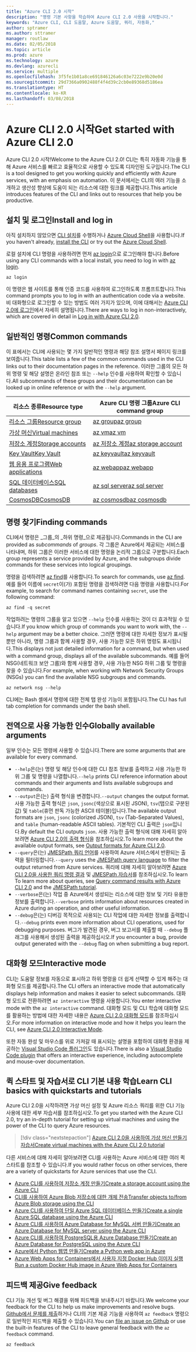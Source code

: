 ```yaml
---
title: "Azure CLI 2.0 시작"
description: "명령 기본 사항을 학습하여 Azure CLI 2.0 사용을 시작합니다."
keywords: "Azure CLI, CLI 도움말, Azure 도움말, 쿼리, 자동화,"
author: sptramer
ms.author: sttramer
manager: routlaw
ms.date: 02/05/2018
ms.topic: article
ms.prod: azure
ms.technology: azure
ms.devlang: azurecli
ms.service: multiple
ms.openlocfilehash: 3f5fe1b01a8ce691846126a6c03e7222e9b20e0d
ms.sourcegitcommit: 29d7366a0902488f4f4d39c2cb0e89368d5186ea
ms.translationtype: HT
ms.contentlocale: ko-KR
ms.lasthandoff: 03/08/2018
---
```

# <a name="get-started-with-azure-cli-20"></a><span data-ttu-id="62709-104">Azure CLI 2.0 시작</span><span class="sxs-lookup"><span data-stu-id="62709-104">Get started with Azure CLI 2.0</span></span>

<span data-ttu-id="62709-105">Azure CLI 2.0 시작!</span><span class="sxs-lookup"><span data-stu-id="62709-105">Welcome to the Azure CLI 2.0!</span></span> <span data-ttu-id="62709-106">CLI는 특히 자동화 기능을 통해 Azure 서비스를 빠르고 효율적으로 사용할 수 있도록 디자인된 도구입니다.</span><span class="sxs-lookup"><span data-stu-id="62709-106">The CLI is a tool designed to get you working quickly and efficiently with Azure services, with an emphasis on automation.</span></span> <span data-ttu-id="62709-107">이 문서에서는 CLI의 여러 기능을 소개하고 생산성 향상에 도움이 되는 리소스에 대한 링크를 제공합니다.</span><span class="sxs-lookup"><span data-stu-id="62709-107">This article introduces features of the CLI and links out to resources that help you be productive.</span></span>

## <a name="install-and-log-in"></a><span data-ttu-id="62709-108">설치 및 로그인</span><span class="sxs-lookup"><span data-stu-id="62709-108">Install and log in</span></span>

<span data-ttu-id="62709-109">아직 설치하지 않았으면 [CLI 설치](install-azure-cli.md)를 수행하거나 [Azure Cloud Shell](/azure/cloud-shell/overview)을 사용합니다.</span><span class="sxs-lookup"><span data-stu-id="62709-109">If you haven't already, [install the CLI](install-azure-cli.md) or try out the [Azure Cloud Shell](/azure/cloud-shell/overview).</span></span>

<span data-ttu-id="62709-110">로컬 설치에 CLI 명령을 사용하려면 먼저 [az login](/cli/azure/reference-index#az_login)으로 로그인해야 합니다.</span><span class="sxs-lookup"><span data-stu-id="62709-110">Before using any CLI commands with a local install, you need to log in with [az login](/cli/azure/reference-index#az_login).</span></span>

```azurecli
az login
```

<span data-ttu-id="62709-111">이 명령은 웹 사이트를 통해 인증 코드를 사용하여 로그인하도록 프롬프트합니다.</span><span class="sxs-lookup"><span data-stu-id="62709-111">This command prompts you to log in with an authentication code via a website.</span></span> <span data-ttu-id="62709-112">비 대화형으로 로그인할 수 있는 방법도 여러 가지가 있으며, 이에 대해서는 [Azure CLI 2.0에 로그인](authenticate-azure-cli.md)에서 자세히 설명됩니다.</span><span class="sxs-lookup"><span data-stu-id="62709-112">There are ways to log in non-interactively, which are covered in detail in [Log in with Azure CLI 2.0](authenticate-azure-cli.md).</span></span>

## <a name="common-commands"></a><span data-ttu-id="62709-113">일반적인 명령</span><span class="sxs-lookup"><span data-stu-id="62709-113">Common commands</span></span>

<span data-ttu-id="62709-114">이 표에서는 CLI에 사용되는 몇 가지 일반적인 명령과 해당 참조 설명서 페이지 링크를 보여줍니다.</span><span class="sxs-lookup"><span data-stu-id="62709-114">This table lists a few of the common commands used in the CLI links out to their documentation pages in the reference.</span></span>
<span data-ttu-id="62709-115">이러한 그룹의 모든 하위 명령 및 해당 설명은 온라인 참조 또는 `--help` 인수를 사용하여 확인할 수 있습니다.</span><span class="sxs-lookup"><span data-stu-id="62709-115">All subcommands of these groups and their documentation can be looked up in online reference or with the `--help` argument.</span></span>

| <span data-ttu-id="62709-116">리소스 종류</span><span class="sxs-lookup"><span data-stu-id="62709-116">Resource type</span></span> | <span data-ttu-id="62709-117">Azure CLI 명령 그룹</span><span class="sxs-lookup"><span data-stu-id="62709-117">Azure CLI command group</span></span> |
|---------------|-------------------------|
| [<span data-ttu-id="62709-118">리소스 그룹</span><span class="sxs-lookup"><span data-stu-id="62709-118">Resource group</span></span>](/azure/azure-resource-manager/resource-group-overview) | [<span data-ttu-id="62709-119">az group</span><span class="sxs-lookup"><span data-stu-id="62709-119">az group</span></span>](/cli/azure/group) |
| [<span data-ttu-id="62709-120">가상 머신</span><span class="sxs-lookup"><span data-stu-id="62709-120">Virtual machines</span></span>](/azure/virtual-machines) | [<span data-ttu-id="62709-121">az vm</span><span class="sxs-lookup"><span data-stu-id="62709-121">az vm</span></span>](/cli/azure/vm) |
| [<span data-ttu-id="62709-122">저장소 계정</span><span class="sxs-lookup"><span data-stu-id="62709-122">Storage accounts</span></span>](/azure/storage/common/storage-introduction) | [<span data-ttu-id="62709-123">az 저장소 계정</span><span class="sxs-lookup"><span data-stu-id="62709-123">az storage account</span></span>](/cli/azure/storage/account) |
| [<span data-ttu-id="62709-124">Key Vault</span><span class="sxs-lookup"><span data-stu-id="62709-124">Key Vault</span></span>](/azure/key-vault/key-vault-whatis) | [<span data-ttu-id="62709-125">az keyvault</span><span class="sxs-lookup"><span data-stu-id="62709-125">az keyvault</span></span>](/cli/azure/keyvault) |
| [<span data-ttu-id="62709-126">웹 응용 프로그램</span><span class="sxs-lookup"><span data-stu-id="62709-126">Web applications</span></span>](/azure/ap-service) | [<span data-ttu-id="62709-127">az webapp</span><span class="sxs-lookup"><span data-stu-id="62709-127">az webapp</span></span>](/cli/azure/webapp) |
| [<span data-ttu-id="62709-128">SQL 데이터베이스</span><span class="sxs-lookup"><span data-stu-id="62709-128">SQL databases</span></span>](/azure/sql-database) | [<span data-ttu-id="62709-129">az sql server</span><span class="sxs-lookup"><span data-stu-id="62709-129">az sql server</span></span>](/cli/azure/sql/server) |
| [<span data-ttu-id="62709-130">CosmosDB</span><span class="sxs-lookup"><span data-stu-id="62709-130">CosmosDB</span></span>](/azure/cosmos-db) | [<span data-ttu-id="62709-131">az cosmosdb</span><span class="sxs-lookup"><span data-stu-id="62709-131">az cosmosdb</span></span>](/cli/azure/cosmosdb) |

## <a name="finding-commands"></a><span data-ttu-id="62709-132">명령 찾기</span><span class="sxs-lookup"><span data-stu-id="62709-132">Finding commands</span></span>

<span data-ttu-id="62709-133">CLI에서 명령은 _그룹_의 _하위 명령_으로 제공됩니다.</span><span class="sxs-lookup"><span data-stu-id="62709-133">Commands in the CLI are provided as _subcommands_ of _groups_.</span></span>
<span data-ttu-id="62709-134">각 그룹은 Azure에서 제공되는 서비스를 나타내며, 하위 그룹은 이러한 서비스에 대한 명령을 논리적 그룹으로 구분합니다.</span><span class="sxs-lookup"><span data-stu-id="62709-134">Each group represents a service provided by Azure, and the subgroups divide commands for these services into logical groupings.</span></span>

<span data-ttu-id="62709-135">명령을 검색하려면 [az find](/cli/azure/reference-index#az_find)를 사용합니다.</span><span class="sxs-lookup"><span data-stu-id="62709-135">To search for commands, use [az find](/cli/azure/reference-index#az_find).</span></span> <span data-ttu-id="62709-136">예를 들어 이름에 `secret`이(가) 포함된 명령을 검색하려면 다음 명령을 사용합니다.</span><span class="sxs-lookup"><span data-stu-id="62709-136">For example, to search for command names containing `secret`, use the following command:</span></span>

```azurecli
az find -q secret
```

<span data-ttu-id="62709-137">작업하려는 명령의 그룹을 알고 있으면 `--help` 인수를 사용하는 것이 더 효과적일 수 있습니다.</span><span class="sxs-lookup"><span data-stu-id="62709-137">If you know which group of commands you want to work with, the `--help` argument may be a better choice.</span></span> <span data-ttu-id="62709-138">그러면 명령에 대한 자세한 정보가 표시될 뿐만 아니라, 명령 그룹과 함께 사용할 경우, 사용 가능한 모든 하위 명령도 표시됩니다.</span><span class="sxs-lookup"><span data-stu-id="62709-138">This displays not just detailed information for a command, but when used with a command group, displays all of the available subcommands.</span></span> <span data-ttu-id="62709-139">예를 들어 NSG(네트워크 보안 그룹)와 함께 사용할 경우, 사용 가능한 NSG 하위 그룹 및 명령을 찾을 수 있습니다.</span><span class="sxs-lookup"><span data-stu-id="62709-139">For example, when working with Network Security Groups (NSGs) you can find the available NSG subgroups and commands.</span></span>

```azurecli
az network nsg --help
```

<span data-ttu-id="62709-140">CLI에는 Bash 셸에서 명령에 대한 전체 탭 완성 기능이 포함됩니다.</span><span class="sxs-lookup"><span data-stu-id="62709-140">The CLI has full tab completion for commands under the bash shell.</span></span>

## <a name="globally-available-arguments"></a><span data-ttu-id="62709-141">전역으로 사용 가능한 인수</span><span class="sxs-lookup"><span data-stu-id="62709-141">Globally available arguments</span></span>

<span data-ttu-id="62709-142">일부 인수는 모든 명령에 사용할 수 있습니다.</span><span class="sxs-lookup"><span data-stu-id="62709-142">There are some arguments that are available for every command.</span></span>

* <span data-ttu-id="62709-143">`--help`은(는) 명령 및 해당 인수에 대한 CLI 참조 정보를 출력하고 사용 가능한 하위 그룹 및 명령을 나열합니다.</span><span class="sxs-lookup"><span data-stu-id="62709-143">`--help` prints CLI reference information about commands and their arguments and lists available subgroups and commands.</span></span>
* <span data-ttu-id="62709-144">`--output`은(는) 출력 형식을 변경합니다.</span><span class="sxs-lookup"><span data-stu-id="62709-144">`--output` changes the output format.</span></span> <span data-ttu-id="62709-145">사용 가능한 출력 형식은 `json`, `jsonc`(색상으로 표시된 JSON), `tsv`(탭으로 구분된 값) 및 `table`(휴먼 판독 가능한 ASCII 테이블)입니다.</span><span class="sxs-lookup"><span data-stu-id="62709-145">The available output formats are `json`, `jsonc` (colorized JSON), `tsv` (Tab-Separated Values), and `table` (human-readable ASCII tables).</span></span> <span data-ttu-id="62709-146">기본적인 CLI 출력은 `json`입니다.</span><span class="sxs-lookup"><span data-stu-id="62709-146">By default the CLI outputs `json`.</span></span> <span data-ttu-id="62709-147">사용 가능한 출력 형식에 대해 자세히 알아보려면 [Azure CLI 2.0의 출력 형식](format-output-azure-cli.md)을 참조하십시오.</span><span class="sxs-lookup"><span data-stu-id="62709-147">To learn more about the available output formats, see [Output formats for Azure CLI 2.0](format-output-azure-cli.md).</span></span>
* <span data-ttu-id="62709-148">`--query`은(는) [JMESPath 쿼리 언어](http://jmespath.org/)를 사용하여 Azure 서비스에서 반환되는 출력을 필터링합니다.</span><span class="sxs-lookup"><span data-stu-id="62709-148">`--query` uses the [JMESPath query language](http://jmespath.org/) to filter the output returned from Azure services.</span></span> <span data-ttu-id="62709-149">쿼리에 대해 자세히 알아보려면 [Azure CLI 2.0을 사용한 쿼리 명령 결과](query-azure-cli.md) 및 [JMESPath 자습서](http://jmespath.org/tutorial.html)를 참조하십시오.</span><span class="sxs-lookup"><span data-stu-id="62709-149">To learn To learn more about queries, see [Query command results with Azure CLI 2.0](query-azure-cli.md) and the [JMESPath tutorial](http://jmespath.org/tutorial.html).</span></span>
* <span data-ttu-id="62709-150">`--verbose`은(는) 작업 중 Azure에서 생성되는 리소스에 대한 정보 및 기타 유용한 정보를 출력합니다.</span><span class="sxs-lookup"><span data-stu-id="62709-150">`--verbose` prints information about resources created in Azure during an operation, and other useful information.</span></span>
* <span data-ttu-id="62709-151">`--debug`은(는) 디버깅 목적으로 사용되는 CLI 작업에 대한 자세한 정보를 출력합니다.</span><span class="sxs-lookup"><span data-stu-id="62709-151">`--debug` prints even more information about CLI operations, used for debugging purposes.</span></span> <span data-ttu-id="62709-152">버그가 발견된 경우, 버그 보고서를 제출할 때 `--debug` 플래그를 사용해서 생성된 출력을 제공하십시오.</span><span class="sxs-lookup"><span data-stu-id="62709-152">If you encounter a bug, provide output generated with the `--debug` flag on when submitting a bug report.</span></span>


## <a name="interactive-mode"></a><span data-ttu-id="62709-153">대화형 모드</span><span class="sxs-lookup"><span data-stu-id="62709-153">Interactive mode</span></span>

<span data-ttu-id="62709-154">CLI는 도움말 정보를 자동으로 표시하고 하위 명령을 더 쉽게 선택할 수 있게 해주는 대화형 모드를 제공합니다.</span><span class="sxs-lookup"><span data-stu-id="62709-154">The CLI offers an interactive mode that automatically displays help information and makes it easier to select subcommands.</span></span> <span data-ttu-id="62709-155">대화형 모드로 전환하려면 `az interactive` 명령을 사용합니다.</span><span class="sxs-lookup"><span data-stu-id="62709-155">You enter interactive mode with the `az interactive` command.</span></span> <span data-ttu-id="62709-156">대화형 모드 및 CLI 학습에 대화형 모드를 활용하는 방법에 대한 자세한 내용은 [Azure CLI 2.0 대화형 모드](interactive-azure-cli.md)를 참조하십시오.</span><span class="sxs-lookup"><span data-stu-id="62709-156">For more information on interactive mode and how it helps you learn the CLI, see [Azure CLI 2.0 Interactive Mode](interactive-azure-cli.md).</span></span>

<span data-ttu-id="62709-157">또한 자동 완성 및 마우스를 위로 가져갈 때 표시되는 설명을 포함하여 대화형 환경을 제공하는 [Visual Studio Code 플러그인](https://marketplace.visualstudio.com/items?itemName=ms-vscode.azurecli)도 있습니다.</span><span class="sxs-lookup"><span data-stu-id="62709-157">There is also a [Visual Studio Code plugin](https://marketplace.visualstudio.com/items?itemName=ms-vscode.azurecli) that offers an interactive experience, including autocomplete and mouse-over documentation.</span></span>



## <a name="learn-cli-basics-with-quickstarts-and-tutorials"></a><span data-ttu-id="62709-158">퀵 스타트 및 자습서로 CLI 기본 내용 학습</span><span class="sxs-lookup"><span data-stu-id="62709-158">Learn CLI basics with quickstarts and tutorials</span></span>

<span data-ttu-id="62709-159">Azure CLI 2.0을 시작하려면 가상 머신 설정 및 Azure 리소스 쿼리를 위한 CLI 기능 사용에 대한 세부 자습서를 참조하십시오.</span><span class="sxs-lookup"><span data-stu-id="62709-159">To get you started with the Azure CLI 2.0, try an in-depth tutorial for setting up virtual machines and using the power of the CLI to query Azure resources.</span></span>

> [!div class="nextstepaction"]
> [<span data-ttu-id="62709-160">Azure CLI 2.0을 사용하여 가상 머신 만들기 자습서</span><span class="sxs-lookup"><span data-stu-id="62709-160">Create virtual machines with the Azure CLI 2.0 tutorial</span></span>](azure-cli-vm-tutorial.yml)

<span data-ttu-id="62709-161">다른 서비스에 대해 자세히 알아보려면 CLI를 사용하는 Azure 서비스에 대한 여러 퀵 스타트를 참조할 수 있습니다.</span><span class="sxs-lookup"><span data-stu-id="62709-161">If you would rather focus on other services, there are a variety of quickstarts for Azure services that use the CLI.</span></span>

* [<span data-ttu-id="62709-162">Azure CLI를 사용하여 저장소 계정 만들기</span><span class="sxs-lookup"><span data-stu-id="62709-162">Create a storage account using the Azure CLI</span></span>](/azure/storage/common/storage-quickstart-create-storage-account-cli)
* [<span data-ttu-id="62709-163">CLI를 사용하여 Azure Blob 저장소에 대한 개체 전송</span><span class="sxs-lookup"><span data-stu-id="62709-163">Transfer objects to/from Azure Blob storage using the CLI</span></span>](/azure/storage/blobs/storage-quickstart-blobs-cli)
* [<span data-ttu-id="62709-164">Azure CLI를 사용하여 단일 Azure SQL 데이터베이스 만들기</span><span class="sxs-lookup"><span data-stu-id="62709-164">Create a single Azure SQL database using the Azure CLI</span></span>](/azure/sql-database/sql-database-get-started-cli)
* [<span data-ttu-id="62709-165">Azure CLI를 사용하여 Azure Database for MySQL 서버 만들기</span><span class="sxs-lookup"><span data-stu-id="62709-165">Create an Azure Database for MySQL server using the Azure CLI</span></span>](/azure/mysql/quickstart-create-mysql-server-database-using-azure-cli)
* [<span data-ttu-id="62709-166">Azure CLI를 사용하여 PostgreSQL용 Azure Database 만들기</span><span class="sxs-lookup"><span data-stu-id="62709-166">Create an Azure Database for PostgreSQL using the Azure CLI</span></span>](/azure/postgresql/quickstart-create-server-database-azure-cli)
* [<span data-ttu-id="62709-167">Azure에서 Python 웹앱 만들기</span><span class="sxs-lookup"><span data-stu-id="62709-167">Create a Python web app in Azure</span></span>](/azure/app-service/app-service-web-get-started-python)
* [<span data-ttu-id="62709-168">Azure Web Apps for Containers에서 사용자 지정 Docker Hub 이미지 실행</span><span class="sxs-lookup"><span data-stu-id="62709-168">Run a custom Docker Hub image in Azure Web Apps for Containers</span></span>](/azure/app-service/containers/quickstart-custom-docker-image)

## <a name="give-feedback"></a><span data-ttu-id="62709-169">피드백 제공</span><span class="sxs-lookup"><span data-stu-id="62709-169">Give feedback</span></span>

<span data-ttu-id="62709-170">CLI 기능 개선 및 버그 해결을 위해 피드백을 보내주시기 바랍니다.</span><span class="sxs-lookup"><span data-stu-id="62709-170">We welcome your feedback for the CLI to help us make improvements and resolve bugs.</span></span> <span data-ttu-id="62709-171">[Github에서 문제를 제출](https://github.com/azure/azure-cli/issues)하거나 CLI의 기본 제공 기능을 사용하여 `az feedback` 명령으로 일반적인 피드백을 제출할 수 있습니다.</span><span class="sxs-lookup"><span data-stu-id="62709-171">You can [file an issue on Github](https://github.com/azure/azure-cli/issues) or use the built-in features of the CLI to leave general feedback with the `az feedback` command.</span></span>

```azurecli
az feedback
```
